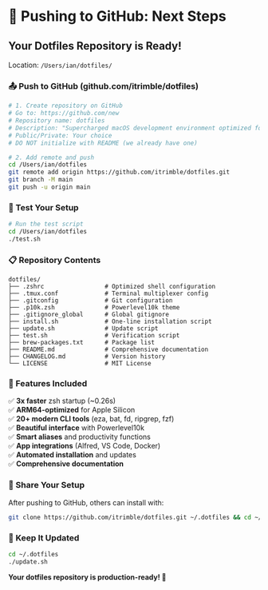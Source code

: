 # 🚀 Pushing to GitHub: Next Steps

## Your Dotfiles Repository is Ready! 

Location: `/Users/ian/dotfiles/`

### **📤 Push to GitHub (github.com/itrimble/dotfiles)**

```bash
# 1. Create repository on GitHub
# Go to: https://github.com/new
# Repository name: dotfiles
# Description: "Supercharged macOS development environment optimized for Apple Silicon"
# Public/Private: Your choice
# DO NOT initialize with README (we already have one)

# 2. Add remote and push
cd /Users/ian/dotfiles
git remote add origin https://github.com/itrimble/dotfiles.git
git branch -M main
git push -u origin main
```

### **🔧 Test Your Setup**

```bash
# Run the test script
cd /Users/ian/dotfiles
./test.sh
```

### **📋 Repository Contents**

```
dotfiles/
├── .zshrc                 # Optimized shell configuration
├── .tmux.conf             # Terminal multiplexer config  
├── .gitconfig             # Git configuration
├── .p10k.zsh              # Powerlevel10k theme
├── .gitignore_global      # Global gitignore
├── install.sh             # One-line installation script
├── update.sh              # Update script
├── test.sh                # Verification script
├── brew-packages.txt      # Package list
├── README.md              # Comprehensive documentation
├── CHANGELOG.md           # Version history
└── LICENSE                # MIT License
```

### **🌟 Features Included**

✅ **3x faster** zsh startup (~0.26s)  
✅ **ARM64-optimized** for Apple Silicon  
✅ **20+ modern CLI tools** (eza, bat, fd, ripgrep, fzf)  
✅ **Beautiful interface** with Powerlevel10k  
✅ **Smart aliases** and productivity functions  
✅ **App integrations** (Alfred, VS Code, Docker)  
✅ **Automated installation** and updates  
✅ **Comprehensive documentation**  

### **📢 Share Your Setup**

After pushing to GitHub, others can install with:

```bash
git clone https://github.com/itrimble/dotfiles.git ~/.dotfiles && cd ~/.dotfiles && ./install.sh
```

### **🔄 Keep It Updated**

```bash
cd ~/.dotfiles
./update.sh
```

**Your dotfiles repository is production-ready! 🎉**
